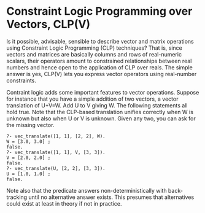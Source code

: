 # Constraint Logic Programming over Vectors, CLP(V)

Is it possible, advisable, sensible to describe vector and matrix
operations using Constraint Logic Programming (CLP) techniques? That is,
since vectors and matrices are basically columns and rows of
real-numeric scalars, their operators amount to constrained
relationships between real numbers and hence open to the application of
CLP over reals. The simple answer is yes, CLP(V) lets you express vector
operators using real-number constraints.

Contraint logic adds some important features to vector operations.
Suppose for instance that you have a simple addition of two vectors, a
vector translation of U+V=W. Add U to V giving W. The following
statements all hold true. Note that the CLP-based translation unifies
correctly when W is unknown but also when U or V is unknown. Given any
two, you can ask for the missing vector.

    ?- vec_translate([1, 1], [2, 2], W).
    W = [3.0, 3.0] ;
    false.
    ?- vec_translate([1, 1], V, [3, 3]).
    V = [2.0, 2.0] ;
    false.
    ?- vec_translate(U, [2, 2], [3, 3]).
    U = [1.0, 1.0] ;
    false.

Note also that the predicate answers non-deterministically with
back-tracking until no alternative answer exists. This presumes that
alternatives could exist at least in theory if not in practice.
